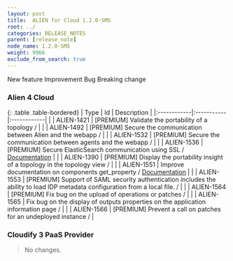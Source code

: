 ```yaml
---
layout: post
title:  ALIEN for Cloud 1.2.0-SM5
root: ../
categories: RELEASE_NOTES
parent: [release_note]
node_name: 1.2.0-SM5
weight: 9966
exclude_from_search: true
---
```





<i class="fa fa-plus text-success"></i> New feature <i class="fa fa-level-up text-primary"></i> Improvement  <i class="fa fa-bug text-danger"></i> Bug <i class="fa fa-exclamation-triangle text-warning"></i> Breaking change


### Alien 4 Cloud



  {: .table .table-bordered}
  | Type        | Id         | Description |
  |:------------|:-----------|:------------|
    |  <i class="fa fa-plus text-success"></i> | ALIEN-1421 | [PREMIUM] Validate the portability of a topology /  |
    |  <i class="fa fa-plus text-success"></i> | ALIEN-1492 | [PREMIUM] Secure the communication between Alien and the webapp /  |
    |  <i class="fa fa-plus text-success"></i> | ALIEN-1532 | [PREMIUM] Secure the communication between agents and the webapp /  |
    |  <i class="fa fa-plus text-success"></i> | ALIEN-1536 | [PREMIUM] Secure ElasticSearch communication using SSL / [Documentation](#/documentation/1.2.0/admin_guide/security_elastic_search.html) |
      |  <i class="fa fa-level-up text-primary"></i> | ALIEN-1390 | [PREMIUM] Display the portability insight of a topology in the topology view /  |
    |  <i class="fa fa-level-up text-primary"></i> | ALIEN-1551 | Improve documentation on components get_property / [Documentation](#/documentation/1.2.0/devops_guide/tosca_grammar/get_property_definition.html) |
    |  <i class="fa fa-level-up text-primary"></i> | ALIEN-1553 | [PREMIUM] Support of SAML security authentication includes the ability to load IDP metadata configuration from a local file. /  |
      |  <i class="fa fa-bug text-danger"></i> | ALIEN-1564 | [PREMIUM] Fix bug on the upload of operations or patches /  |
    |  <i class="fa fa-bug text-danger"></i> | ALIEN-1565 | Fix bug on the display of outputs properties on the application information page /  |
    |  <i class="fa fa-bug text-danger"></i> | ALIEN-1566 | [PREMIUM] Prevent a call on patches for an undeployed instance /  |
  


### Cloudify 3 PaaS Provider


> No changes.


